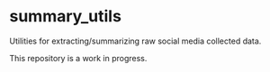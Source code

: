 # summary_utils
Utilities for extracting/summarizing raw social media collected data.

This repository is a work in progress.
